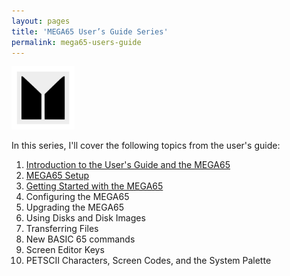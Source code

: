 ```yaml
---
layout: pages
title: 'MEGA65 User’s Guide Series'
permalink: mega65-users-guide
---
```


<img class="category" src="/images/design/mega65.svg" width="20%" />

In this series, I'll cover the following topics from the user's guide:

1. [Introduction to the User's Guide and the MEGA65](_posts/mega65/2024-03-12-mega65-ug-1.md)
2. [MEGA65 Setup](_posts/mega65/2024-03-12-mega65-ug-2.md)
3. [Getting Started with the MEGA65](_posts/mega65/2024-03-12-mega65-ug-3.md)
4. Configuring the MEGA65
5. Upgrading the MEGA65
6. Using Disks and Disk Images
7. Transferring Files
8. New BASIC 65 commands
9. Screen Editor Keys
10. PETSCII Characters, Screen Codes, and the System Palette

